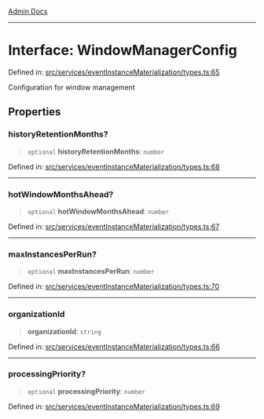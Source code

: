[Admin Docs](/)

***

# Interface: WindowManagerConfig

Defined in: [src/services/eventInstanceMaterialization/types.ts:65](https://github.com/gautam-divyanshu/talawa-api/blob/1d38acecd3e456f869683fb8dca035a5e42010d5/src/services/eventInstanceMaterialization/types.ts#L65)

Configuration for window management

## Properties

### historyRetentionMonths?

> `optional` **historyRetentionMonths**: `number`

Defined in: [src/services/eventInstanceMaterialization/types.ts:68](https://github.com/gautam-divyanshu/talawa-api/blob/1d38acecd3e456f869683fb8dca035a5e42010d5/src/services/eventInstanceMaterialization/types.ts#L68)

***

### hotWindowMonthsAhead?

> `optional` **hotWindowMonthsAhead**: `number`

Defined in: [src/services/eventInstanceMaterialization/types.ts:67](https://github.com/gautam-divyanshu/talawa-api/blob/1d38acecd3e456f869683fb8dca035a5e42010d5/src/services/eventInstanceMaterialization/types.ts#L67)

***

### maxInstancesPerRun?

> `optional` **maxInstancesPerRun**: `number`

Defined in: [src/services/eventInstanceMaterialization/types.ts:70](https://github.com/gautam-divyanshu/talawa-api/blob/1d38acecd3e456f869683fb8dca035a5e42010d5/src/services/eventInstanceMaterialization/types.ts#L70)

***

### organizationId

> **organizationId**: `string`

Defined in: [src/services/eventInstanceMaterialization/types.ts:66](https://github.com/gautam-divyanshu/talawa-api/blob/1d38acecd3e456f869683fb8dca035a5e42010d5/src/services/eventInstanceMaterialization/types.ts#L66)

***

### processingPriority?

> `optional` **processingPriority**: `number`

Defined in: [src/services/eventInstanceMaterialization/types.ts:69](https://github.com/gautam-divyanshu/talawa-api/blob/1d38acecd3e456f869683fb8dca035a5e42010d5/src/services/eventInstanceMaterialization/types.ts#L69)
